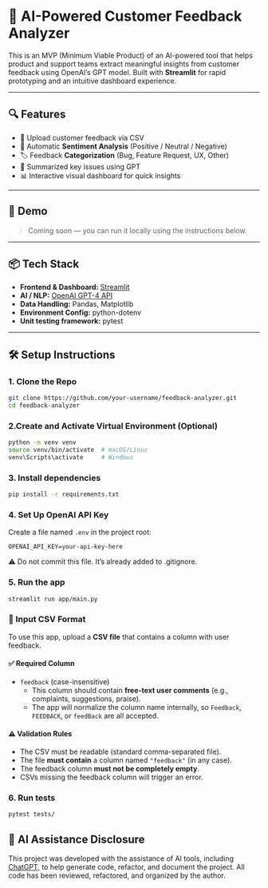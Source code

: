 # 🧠 AI-Powered Customer Feedback Analyzer

This is an MVP (Minimum Viable Product) of an AI-powered tool that helps product and support teams extract meaningful insights from customer feedback using OpenAI’s GPT model. Built with **Streamlit** for rapid prototyping and an intuitive dashboard experience.

---

## 🔍 Features

- 📁 Upload customer feedback via CSV
- 🤖 Automatic **Sentiment Analysis** (Positive / Neutral / Negative)
- 🏷️ Feedback **Categorization** (Bug, Feature Request, UX, Other)
- 🧠 Summarized key issues using GPT
- 📊 Interactive visual dashboard for quick insights

---


## 🚀 Demo

> Coming soon — you can run it locally using the instructions below.

---

## 📦 Tech Stack

- **Frontend & Dashboard:** [Streamlit](https://streamlit.io/)
- **AI / NLP:** [OpenAI GPT-4 API](https://platform.openai.com/)
- **Data Handling:** Pandas, Matplotlib
- **Environment Config:** python-dotenv
- **Unit testing framework:** pytest

---

## 🛠️ Setup Instructions

### 1. Clone the Repo

```bash
git clone https://github.com/your-username/feedback-analyzer.git
cd feedback-analyzer
```

### 2.Create and Activate Virtual Environment (Optional)

```bash
python -m venv venv
source venv/bin/activate  # macOS/Linux
venv\Scripts\activate     # Windows
```

### 3. Install dependencies

```bash
pip install -r requirements.txt
```

### 4. Set Up OpenAI API Key

Create a file named `.env` in the project root:

```env
OPENAI_API_KEY=your-api-key-here
```

⚠️ Do not commit this file. It’s already added to .gitignore.

### 5. Run the app

```bash
streamlit run app/main.py
```

### 📄 Input CSV Format

To use this app, upload a **CSV file** that contains a column with user feedback.

#### ✅ Required Column

- `feedback` (case-insensitive)
  - This column should contain **free-text user comments** (e.g., complaints, suggestions, praise).
  - The app will normalize the column name internally, so `Feedback`, `FEEDBACK`, or `feedBack` are all accepted.

#### ⚠️ Validation Rules

- The CSV must be readable (standard comma-separated file).
- The file **must contain** a column named `"feedback"` (in any case).
- The feedback column **must not be completely empty**.
- CSVs missing the feedback column will trigger an error.

### 6. Run tests

```bash
pytest tests/
```


## 🤖 AI Assistance Disclosure

This project was developed with the assistance of AI tools, including [ChatGPT](https://openai.com/chatgpt), to help generate code, refactor, and document the project. All code has been reviewed, refactored, and organized by the author.